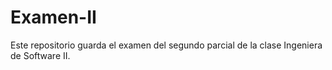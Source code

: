 # Examen-II
Este repositorio guarda el examen del segundo parcial de la clase Ingeniera de Software II.
